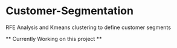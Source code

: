 # Customer-Segmentation
RFE Analysis and Kmeans clustering to define customer segments

** Currently Working on this project **
